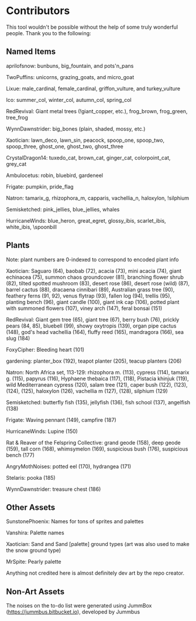 Contributors
============

This tool wouldn't be possible without the help of some truly wonderful people. Thank you to the following:


Named Items
-----------

aprilofsnow: bunbuns, big\_fountain, and pots'n\_pans

TwoPuffins: unicorns, grazing\_goats, and micro_goat

Lixue: male\_cardinal, female\_cardinal, griffon\_vulture, and turkey_vulture

Ico: summer\_col, winter\_col, autumn\_col, spring\_col

RedRevival: Giant metal trees (!giant_copper, etc.), frog\_brown, frog\_green, tree\_frog

WynnDawnstrider: big_bones (plain, shaded, mossy, etc.)

Xaotician: lawn\_deco, lawn\_sin, peacock, spoop\_one, spoop\_two, spoop\_three, ghost\_one, ghost\_two, ghost\_three

CrystalDragon14: tuxedo\_cat, brown\_cat, ginger\_cat, colorpoint\_cat, grey\_cat

Ambulocetus: robin, bluebird, gardeneel

Frigate: pumpkin, pride\_flag

Natron: tamarix\_g, rhizophora\_m, capparis, vachellia\_n, haloxylon, !silphium

Semisketched: pink\_jellies, blue\_jellies, whales

HurricaneWinds: blue\_heron, great\_egret, glossy\_ibis, scarlet\_ibis, white\_ibis, \spoonbill


Plants
------
Note: plant numbers are 0-indexed to correspond to encoded plant info

Xaotician: Saguaro (64), baobab (72), acacia (73), mini acacia (74), giant echinacea (75), summon chaos groundcover (81), branching flower shrub (82), tilted spotted mushroom (83), desert rose (86), desert rose (wild) (87), barrel cactus (88), dracaena cinnibari (89), Australian grass tree (90), feathery ferns (91, 92), venus flytrap (93), fallen log (94), trellis (95), planting bench (96), giant candle (100), giant ink cap (106), potted plant with summoned flowers (107), viney arch (147), feral bonsai (151)

RedRevival: Giant gem tree (65), giant tree (67), berry bush (76), prickly pears (84, 85), bluebell (99), showy oxytropis (139), organ pipe cactus (148), god's head vachellia (164), fluffy reed (165), mandragora (166), sea slug (184)

FoxyCipher: Bleeding heart (101)

gardening: planter_box (192), teapot planter (205), teacup planters (206)

Natron: North Africa set, 113-129: rhizophora m. (113), cypress (114), tamarix g. (115), papyrus (116), Hyphaene thebaica (117), (118), Pistacia khinjuk (119), wild Mediterranean cypress (120), salam tree (121), caper bush (122), (123), (124), (125), haloxylon (126), vachellia m (127), (128), silphium (129)

Semisketched: butterfly fish (135), jellyfish (136), fish school (137), angelfish (138)

Frigate: Waving pennant (149), campfire (187)

HurricaneWinds: Lupine (150)

Rat & Reaver of the Felspring Collective: grand geode (158), deep geode (159), tall corn (168), whimsymelon (169), suspicious bush (176), suspicious bench (177)

AngryMothNoises: potted eel (170), hydrangea (171)

Stelaris: pooka (185)

WynnDawnstrider: treasure chest (186)

Other Assets
------------

SunstonePhoenix: Names for tons of sprites and palettes

Vanshira: Palette names

Xaotician: Sand and Sand \[palette\] ground types (art was also used to make the snow ground type)

MrSpite: Pearly palette





Anything not credited here is almost definitely dev art by the repo creator.



Non-Art Assets
--------------

The noises on the to-do list were generated using JummBox (https://jummbus.bitbucket.io), developed by Jummbus
